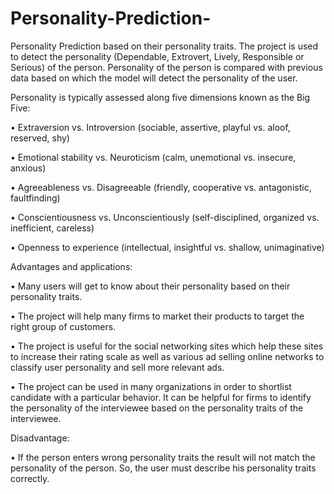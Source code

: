 # Personality-Prediction-
Personality Prediction based on their personality traits. The project is used to detect the personality (Dependable, Extrovert, Lively, Responsible or Serious) of the person. Personality of the person is compared with previous data based on which the model will detect the personality of the user.

Personality is typically assessed along five dimensions known as the Big Five: 

• Extraversion vs. Introversion (sociable, assertive, playful vs. aloof, reserved, shy)

• Emotional stability vs. Neuroticism (calm, unemotional vs. insecure, anxious) 

• Agreeableness vs. Disagreeable (friendly, cooperative vs. antagonistic, faultfinding)

• Conscientiousness vs. Unconscientiously (self-disciplined, organized vs. inefficient, careless) 

• Openness to experience (intellectual, insightful vs. shallow, unimaginative)

Advantages and applications: 

•	Many users will get to know about their personality based on their personality traits.

•	The project will help many firms to market their products to target the right group of customers.

•	The project is useful for the social networking sites which help these sites to increase their rating scale as well as various ad selling online networks to classify user personality and sell more relevant ads.

•	The project can be used in many organizations in order to shortlist candidate with a particular behavior. It can be helpful for firms to identify the personality of the interviewee based on the personality traits of the interviewee. 

Disadvantage:

•	If the person enters wrong personality traits the result will not match the personality of the person. So, the user must describe his personality traits correctly.
